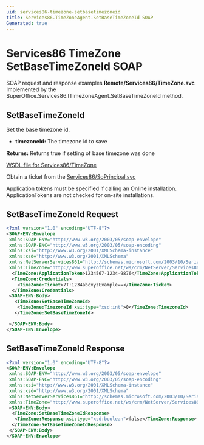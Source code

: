 ```yaml
---
uid: services86-timezone-setbasetimezoneid
title: Services86.TimeZoneAgent.SetBaseTimeZoneId SOAP
Generated: true
---
```


# Services86 TimeZone SetBaseTimeZoneId SOAP

SOAP request and response examples **Remote/Services86/TimeZone.svc**
Implemented by the <see cref="M:SuperOffice.Services86.ITimeZoneAgent.SetBaseTimeZoneId">SuperOffice.Services86.ITimeZoneAgent.SetBaseTimeZoneId</see> method.

## SetBaseTimeZoneId

Set the base timezone id.

* **timezoneId:** The timezone id to save

**Returns:** Returns true if setting of base timezone was done


[WSDL file for Services86/TimeZone](../Services86-TimeZone.md)

Obtain a ticket from the [Services86/SoPrincipal.svc](../SoPrincipal/index.md)

Application tokens must be specified if calling an Online installation. ApplicationTokens are not checked for on-site installations.

## SetBaseTimeZoneId Request

```xml
<?xml version="1.0" encoding="UTF-8"?>
<SOAP-ENV:Envelope
 xmlns:SOAP-ENV="http://www.w3.org/2003/05/soap-envelope"
 xmlns:SOAP-ENC="http://www.w3.org/2003/05/soap-encoding"
 xmlns:xsi="http://www.w3.org/2001/XMLSchema-instance"
 xmlns:xsd="http://www.w3.org/2001/XMLSchema"
 xmlns:NetServerServices861="http://schemas.microsoft.com/2003/10/Serialization/"
 xmlns:TimeZone="http://www.superoffice.net/ws/crm/NetServer/Services86">
  <TimeZone:ApplicationToken>1234567-1234-9876</TimeZone:ApplicationToken>
  <TimeZone:Credentials>
    <TimeZone:Ticket>7T:1234abcxyzExample==</TimeZone:Ticket>
  </TimeZone:Credentials>
 <SOAP-ENV:Body>
   <TimeZone:SetBaseTimeZoneId>
    <TimeZone:TimezoneId xsi:type="xsd:int">0</TimeZone:TimezoneId>
   </TimeZone:SetBaseTimeZoneId>

 </SOAP-ENV:Body>
</SOAP-ENV:Envelope>

```


## SetBaseTimeZoneId Response

```xml
<?xml version="1.0" encoding="UTF-8"?>
<SOAP-ENV:Envelope
 xmlns:SOAP-ENV="http://www.w3.org/2003/05/soap-envelope"
 xmlns:SOAP-ENC="http://www.w3.org/2003/05/soap-encoding"
 xmlns:xsi="http://www.w3.org/2001/XMLSchema-instance"
 xmlns:xsd="http://www.w3.org/2001/XMLSchema"
 xmlns:NetServerServices861="http://schemas.microsoft.com/2003/10/Serialization/"
 xmlns:TimeZone="http://www.superoffice.net/ws/crm/NetServer/Services86">
 <SOAP-ENV:Body>
  <TimeZone:SetBaseTimeZoneIdResponse>
   <TimeZone:Response xsi:type="xsd:boolean">false</TimeZone:Response>
  </TimeZone:SetBaseTimeZoneIdResponse>
 </SOAP-ENV:Body>
</SOAP-ENV:Envelope>

```

